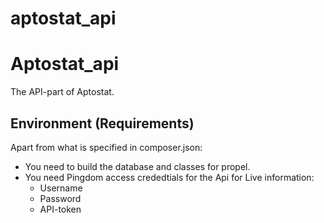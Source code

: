 aptostat_api
============

# Aptostat_api
The API-part of Aptostat.

## Environment (Requirements)
Apart from what is specified in composer.json:

- You need to build the database and classes for propel.
- You need Pingdom access crededtials for the Api for Live information:
    - Username
    - Password
    - API-token
